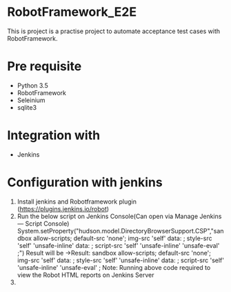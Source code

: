 # RobotFramework_E2E
This is project is a practise project to automate acceptance test cases with RobotFramework.


# Pre requisite
* Python 3.5
* RobotFramework
* Seleinium
* sqlite3


# Integration with
* Jenkins


# Configuration with jenkins
1) Install jenkins and Robotframework plugin (https://plugins.jenkins.io/robot)
2) Run the below script on Jenkins Console(Can open via Manage Jenkins — Script Console)
System.setProperty("hudson.model.DirectoryBrowserSupport.CSP","sandbox allow-scripts; default-src 'none'; img-src 'self' data: ; style-src 'self' 'unsafe-inline' data: ; script-src 'self' 'unsafe-inline' 'unsafe-eval' ;")
Result will be ->Result: sandbox allow-scripts; default-src 'none'; img-src 'self' data: ; style-src 'self' 'unsafe-inline' data: ; script-src 'self' 'unsafe-inline' 'unsafe-eval' ;
Note: Running above code required to view the Robot HTML reports on Jenkins Server
3) 
